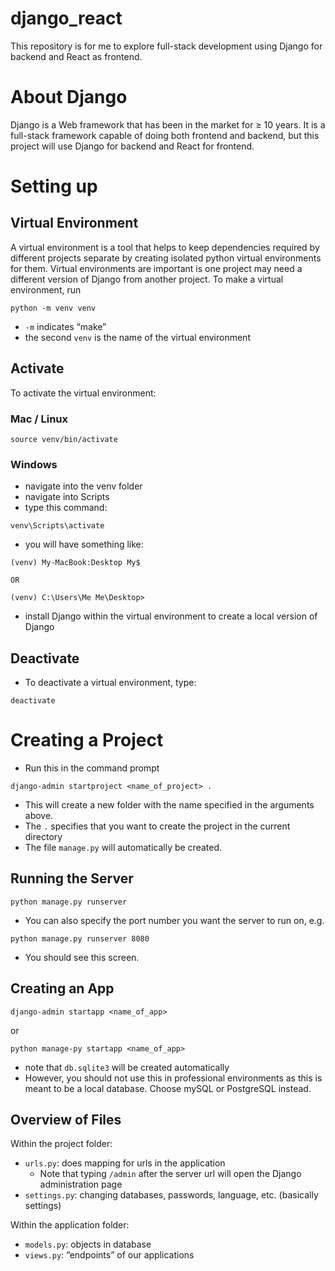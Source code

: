# django_react
This repository is for me to explore full-stack development using Django for backend and React as frontend.
# About Django
Django is a Web framework that has been in the market for ≥ 10 years. It is a full-stack framework capable of doing both frontend and backend, but this project will use Django for backend and React for frontend.
# Setting up
## Virtual Environment
A virtual environment is a tool that helps to keep dependencies required by different projects separate by creating isolated python virtual environments for them. Virtual environments are important is one project may need a different version of Django from another project.
To make a virtual environment, run
```
python -m venv venv
```
- `-m` indicates “make”
- the second `venv` is the name of the virtual environment
## Activate

To activate the virtual environment:

### Mac / Linux

```
source venv/bin/activate
```

### Windows

- navigate into the venv folder
- navigate into Scripts
- type this command:

```
venv\Scripts\activate
```

- you will have something like:

```
(venv) My-MacBook:Desktop My$ 

OR

(venv) C:\Users\Me Me\Desktop>
```

- install Django within the virtual environment to create a local version of Django

## Deactivate

- To deactivate a virtual environment, type:

```
deactivate
```

# Creating a Project

- Run this in the command prompt

```
django-admin startproject <name_of_project> .
```

- This will create a new folder with the name specified in the arguments above.
- The `.` specifies that you want to create the project in the current directory
- The file `manage.py` will automatically be created.

## Running the Server

```
python manage.py runserver
```

- You can also specify the port number you want the server to run on, e.g.

```
python manage.py runserver 8080
```

- You should see this screen.

## Creating an App

```
django-admin startapp <name_of_app>
```

or

```
python manage-py startapp <name_of_app>
```

- note that `db.sqlite3` will be created automatically
- However, you should not use this in professional environments as this is meant to be a local database. Choose mySQL or PostgreSQL instead.

## Overview of Files

Within the project folder:

- `urls.py`: does mapping for urls in the application
    - Note that typing `/admin` after the server url will open the Django administration page
- `settings.py`: changing databases, passwords, language, etc. (basically settings)

Within the application folder:

- `models.py`: objects in database
- `views.py`: “endpoints” of our applications
